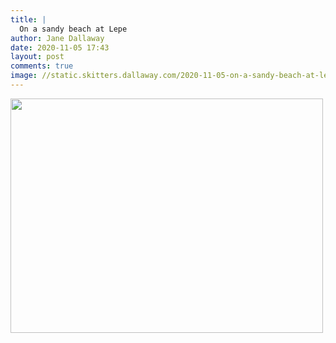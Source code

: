 ```yaml
---
title: |
  On a sandy beach at Lepe
author: Jane Dallaway
date: 2020-11-05 17:43
layout: post
comments: true
image: //static.skitters.dallaway.com/2020-11-05-on-a-sandy-beach-at-lepe-thumb-1-IMG-0207.JPG
---
```


<div>
        <a href="//static.skitters.dallaway.com/2020-11-05-on-a-sandy-beach-at-lepe-fullsize-1-IMG-0207.JPG">
          <img src="//static.skitters.dallaway.com/2020-11-05-on-a-sandy-beach-at-lepe-thumb-1-IMG-0207.JPG" width="500" height="375"/>
        </a>
      </div>


  
      